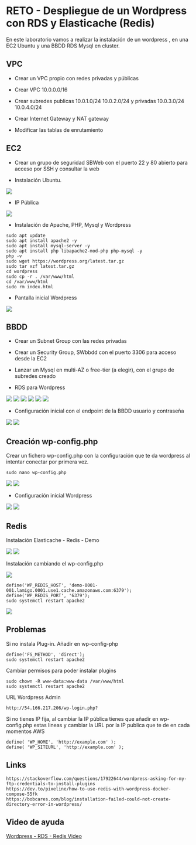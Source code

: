 # RETO - Despliegue de un Wordpress con RDS y Elasticache (Redis)

En este laboratorio vamos a realizar la instalación de un wordpress , en una EC2 Ubuntu y una BBDD RDS Mysql en cluster.

## VPC

* Crear un VPC propio con redes privadas y públicas

* Crear VPC 10.0.0.0/16

* Crear subredes publicas 10.0.1.0/24 10.0.2.0/24 y privadas 10.0.3.0/24 10.0.4.0/24

* Crear Internet Gateway y NAT gateway

* Modificar las tablas de enrutamiento


## EC2
* Crear un grupo de seguridad SBWeb con el puerto 22 y 80 abierto para acceso por SSH y consultar la web
  
* Instalación Ubuntu. 

![](images/01.png)

* IP Pública

![](images/02.png)


* Instalación de Apache, PHP, Mysql y Wordpress

```
sudo apt update
sudo apt install apache2 -y
sudo apt install mysql-server -y
sudo apt install php libapache2-mod-php php-mysql -y
php -v
sudo wget https://wordpress.org/latest.tar.gz
sudo tar xzf latest.tar.gz
cd wordpress
sudo cp -r . /var/www/html
cd /var/www/html
sudo rm index.html
```



* Pantalla inicial Wordpress

![](images/03.png)




## BBDD

* Crear un Subnet Group con las redes privadas

* Crear un Security Group, SWbbdd con el puerto 3306 para acceso desde la EC2

* Lanzar un Mysql en multi-AZ o free-tier (a elegir),  con el grupo de subredes creado

* RDS para Wordpress

![](images/04.png)
![](images/05.png)
![](images/06.png)
![](images/07.png)
![](images/08.png)
![](images/09.png)


* Configuración inicial con el endpoint de la BBDD usuario y contraseña

![](images/10.png)
![](images/11.png)


## Creación wp-config.php
Crear un fichero wp-config.php con la configuración que te da wordpress al intentar conectar por primera vez.
```
sudo nano wp-config.php
```
![](images/12.png)
![](images/13.png)

* Configuración inicial Wordpress
  
![](images/14.png)
![](images/15.png)


## Redis
Instalación Elasticache - Redis - Demo

![](images/19.png)
![](images/18.png)

Instalación cambiando el wp-config.php

![](images/16.png)

```
define('WP_REDIS_HOST', 'demo-0001-001.lamigo.0001.use1.cache.amazonaws.com:6379');
define('WP_REDIS_PORT', '6379');
sudo systemctl restart apache2
```
![](images/17.png)


## Problemas
Si no instala Plug-in. Añadir en wp-config-php
```
define('FS_METHOD', 'direct');
sudo systemctl restart apache2
```

Cambiar permisos para poder instalar plugins
```
sudo chown -R www-data:www-data /var/www/html
sudo systemctl restart apache2
```

URL Wordpress Admin
```
http://54.166.217.206/wp-login.php?
```

Si no tienes IP fija, al cambiar la IP pública tienes que añadir en wp-config.php estas lineas y cambiar la URL por la IP publica que te de en cada momentos AWS
```
define( 'WP_HOME', 'http://example.com' );
define( 'WP_SITEURL', 'http://example.com' );
```

## Links
```
https://stackoverflow.com/questions/17922644/wordpress-asking-for-my-ftp-credentials-to-install-plugins
https://dev.to/pixeline/how-to-use-redis-with-wordpress-docker-compose-55fk
https://bobcares.com/blog/installation-failed-could-not-create-directory-error-in-wordpress/
```

## Video de ayuda

[Wordpress - RDS - Redis Video](https://www.youtube.com/watch?v=dSu2x7Xg8rg&list=PLr35b7rSarzizDIWK4eKyl6mY4V_HxERi&index=99)
